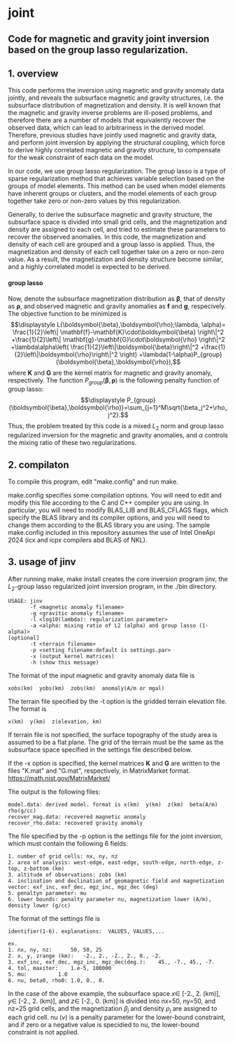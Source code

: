 # joint

## Code for magnetic and gravity joint inversion based on the group lasso regularization.

## 1. overview
This code performs the inversion using magnetic and gravity anomaly data jointly, and reveals the subsurface magnetic and gravity structures, i.e. the subsurface distribution of magnetization and density. It is well known that the magnetic and gravity inverse problems are ill-posed problems, and therefore there are a number of models that equivalently recover the observed data, which can lead to arbitrariness in the derived model. Therefore, previous studies have jointly used magnetic and gravity data, and perform joint inversion by applying the structural coupling, which force to derive highly correlated magnetic and gravity structure, to compensate for the weak constraint of each data on the model.

In our code, we use group lasso regularization. The group lasso is a type of sparse regularization method that achieves variable selection based on the groups of model elements. This method can be used when model elements have inherent groups or clusters, and the model elements of each group together take zero or non-zero values by this regularization.

Generally, to derive the subsurface magnetic and gravity structure, the subsurface space is divided into small grid cells, and the magnetization and density are assigned to each cell, and tried to estimate these parameters to recover the observed anomalies. In this code, the magnetization and density of each cell are grouped and a group lasso is applied. Thus, the magnetization and density of each cell together take on a zero or non-zero value. As a result, the magnetization and density structure become similar, and a highly correlated model is expected to be derived.

#### group lasso
Now, denote the subsurface magnetization distribution as $\boldsymbol{\beta}$, that of density as $\boldsymbol{\rho}$, and observed magnetic and gravity anomalies as $\mathbf{f}$ and $\mathbf{g}$, respecively.
The objective function to be minimized is
$$\displaystyle
L(\boldsymbol{\beta},\boldsymbol{\rho};\lambda, \alpha)=
\frac{1}{2}\left\|
	\mathbf{f}-\mathbf{K}\cdot\boldsymbol{\beta}
\right\|^2
+\frac{1}{2}\left\|
	\mathbf{g}-\mathbf{G}\cdot\boldsymbol{\rho}
\right\|^2
+\lambda\alpha\left(
	\frac{1}{2}\left\|\boldsymbol{\beta}\right\|^2
	+\frac{1}{2}\left\|\boldsymbol{\rho}\right\|^2
 \right)
+\lambda(1-\alpha)P_{group}(\boldsymbol{\beta},\boldsymbol{\rho}),$$
where $\mathbf{K}$ and $\mathbf{G}$ are the kernel matrix for magnetic and gravity anomaly, respectively.
The function $P_{group}(\boldsymbol{\beta},\boldsymbol{\rho})$ is the following penalty function of group lasso:
$$\displaystyle
P_{group}(\boldsymbol{\beta},\boldsymbol{\rho})=\sum_{j=1}^M\sqrt{\beta_j^2+\rho_j^2}.$$
Thus, the problem treated by this code is a mixed $L_2$ norm and group lasso regularized inversion for the magnetic and gravity anomalies, and $\alpha$ controls the mixing ratio of these two regularizations.

## 2. compilaton
To compile this program, edit "make.config" and run make.

make.config specifies some compilation options. You will need to edit and modify this file according to the C and C++ compiler you are using. In particular, you will need to modify BLAS_LIB and BLAS_CFLAGS flags, which specify the BLAS library and its compiler options, and you will need to change them according to the BLAS library you are using.
The sample make.config included in this repository assumes the use of Intel OneApi 2024 (icx and icpx compilers abd BLAS of NKL).

## 3. usage of jinv
After running make, make install creates the core inversion program jinv, the $L_2$-group lasso regularized joint inversion program, in the ./bin directory.

    USAGE: jinv
           -f <magnetic anomaly filename>
           -g <gravitic anomaly filename>
           -l <log10(lambda): regularization parameter>
           -a <alpha: mixing ratio of L2 (alpha) and group lasso (1-alpha)>
    [optional]
           -t <terrain filename>
           -p <setting filename:default is settings.par>
           -x (output kernel matrices)
           -h (show this message)
The format of the input magnetic and gravity anomaly data file is

    xobs(km)  yobs(km)  zobs(km)  anomaly(A/m or mgal)
The terrain file specified by the -t option is the gridded terrain elevation file. The format is

    x(km)  y(km)  z(elevation, km)
If terrain file is not specified, the surface topography of the study area is assumed to be a flat plane. The grid of the terrain must be the same as the subsurface space specified in the settings file described below.

If the -x option is specified, the kernel matrices $\mathbf{K}$ and $\mathbf{G}$ are written to the files "K.mat" and "G.mat", respectively, in MatrixMarket format.
https://math.nist.gov/MatrixMarket/


The output is the following files:

    model.data: derived model. format is x(km)  y(km)  z(km)  beta(A/m)  rho(g/cc)
    recover_mag.data: recovered magnetic anomaly
    recover_rho.data: recovered gravity anomaly

The file specified by the -p option is the settings file for the joint inversion, which must contain the following 6 fields:

    1. number of grid cells: nx, ny, nz
    2. area of analysis: west-edge, east-edge, south-edge, north-edge, z-top, z-bottom (km)
    3. altitude of observations: zobs (km)
    4. inclination and declination of geomagnetic field and magnetization vector: exf_inc, exf_dec, mgz_inc, mgz_dec (deg)
    5. penaltyn parameter: mu
    6. lower bounds: penalty parameter nu, magnetization lower (A/m), density lower (g/cc)

The format of the settings file is

    identifier(1-6). explanations:	VALUES, VALUES,...
    
    ex.
    1. nx, ny, nz:		50, 50, 25
    2. x, y, zrange (km):	-2., 2., -2., 2., 0., -2.
    3. exf_inc, exf_dec, mgz_inc, mgz_dec(deg.):	45., -7., 45., -7.
    4. tol, maxiter:	1.e-5, 100000
    5. mu:			1.0
    6. nu, beta0, rho0:	1.0, 0., 0.

In the case of the above example, the subsurface space $x\in$ [-2., 2. (km)], $y\in$ [-2., 2. (km)], and $z\in$ [-2., 0. (km)] is divided into nx=50, ny=50, and nz=25 grid cells, and the magnetization $\beta_j$ and density $\rho_j$ are assigned to each grid cell. nu ($\nu$) is a penalty parameter for the lower-bound constraint, and if zero or a negative value is specidied to nu, the lower-bound constraint is not applied.
